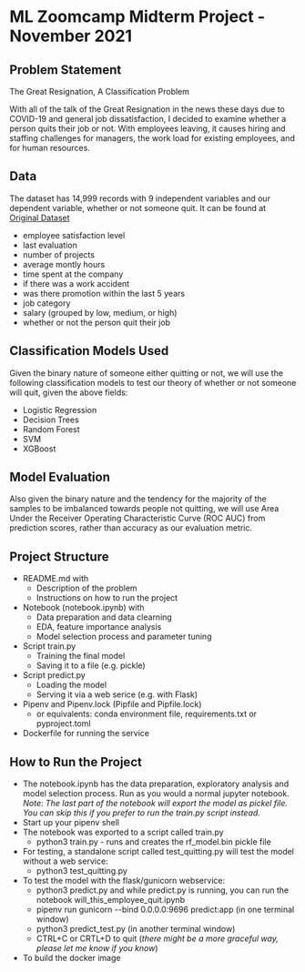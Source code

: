 # ML Zoomcamp Midterm Project - November 2021

## Problem Statement
The Great Resignation, A Classification Problem

With all of the talk of the Great Resignation in the news these days due to COVID-19 and general job dissatisfaction, I decided to examine whether a person quits their job or not. With employees leaving, it causes hiring and staffing challenges for managers, the work load for existing employees, and for human resources.

## Data
The dataset has 14,999 records with 9 independent variables and our dependent variable, whether or not someone quit.  It can be found at [Original Dataset](https://github.com/VincentTatan/PythonAnalytics/blob/master/Youtube/dataset/HR_comma_sep.csv)

*    employee satisfaction level
*    last evaluation
*    number of projects
*    average montly hours
*    time spent at the company
*    if there was a work accident
*    was there promotion within the last 5 years
*    job category
*    salary (grouped by low, medium, or high)
*    whether or not the person quit their job


## Classification Models Used
Given the binary nature of someone either quitting or not, we will use the following classification models to test our theory of whether or not someone will quit, given the above fields: 

*   Logistic Regression
*   Decision Trees
*   Random Forest
*   SVM
*   XGBoost

## Model Evaluation
Also given the binary nature and the tendency for the majority of the samples to be imbalanced towards people not quitting, we will use Area Under the Receiver Operating Characteristic Curve (ROC AUC) from prediction scores, rather than accuracy as our evaluation metric.

## Project Structure

 * README.md with
      * Description of the problem
      * Instructions on how to run the project
 * Notebook (notebook.ipynb) with
      * Data preparation and data clearning
      * EDA, feature importance analysis
      * Model selection process and parameter tuning
 * Script train.py
      * Training the final model
      * Saving it to a file (e.g. pickle)
 * Script predict.py
      * Loading the model
      * Serving it via a web serice (e.g. with Flask)
 * Pipenv and Pipenv.lock (Pipfile and Pipfile.lock)
      * or equivalents: conda environment file, requirements.txt or pyproject.toml
 * Dockerfile for running the service


## How to Run the Project

* The notebook.ipynb has the data preparation, exploratory analysis and model selection process. Run as you would a normal jupyter notebook. _Note: The last part of the notebook will export the model as pickel file.  You can skip this if you prefer to run the train.py script instead._  
* Start up your pipenv shell
* The notebook was exported to a script called train.py
   * python3 train.py - runs and creates the rf_model.bin pickle file
* For testing, a standalone script called test_quitting.py will test the model without a web service:  
   * python3 test_quitting.py
* To test the model with the flask/gunicorn webservice: 
   * python3 predict.py and while predict.py is running, you can run the notebook will_this_employee_quit.ipynb
   * pipenv run gunicorn --bind 0.0.0.0:9696 predict:app (in one terminal window)
   * python3 predict_test.py (in another terminal window)
   * CTRL+C or CRTL+D to quit (_there might be a more graceful way, please let me know if you know_)
* To build the docker image
